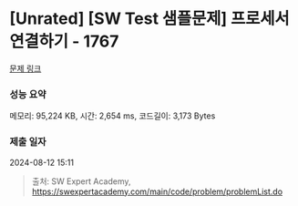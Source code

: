 # [Unrated] [SW Test 샘플문제] 프로세서 연결하기 - 1767 

[문제 링크](https://swexpertacademy.com/main/code/problem/problemDetail.do?contestProbId=AV4suNtaXFEDFAUf) 

### 성능 요약

메모리: 95,224 KB, 시간: 2,654 ms, 코드길이: 3,173 Bytes

### 제출 일자

2024-08-12 15:11



> 출처: SW Expert Academy, https://swexpertacademy.com/main/code/problem/problemList.do